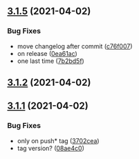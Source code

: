 ## [3.1.5](https://github.com/Badminton-Apps/core/compare/v3.1.4...v3.1.5) (2021-04-02)


### Bug Fixes

* move changelog after commit ([c76f007](https://github.com/Badminton-Apps/core/commit/c76f007f2248e09febf275299599821e210da64c))
* on release ([0ea61ac](https://github.com/Badminton-Apps/core/commit/0ea61ac9b267c2c169406cacee7d7c5e4f56619a))
* one last time ([7b2bd5f](https://github.com/Badminton-Apps/core/commit/7b2bd5ff85a67c939a816b983b966b0230112114))



## [3.1.2](https://github.com/Badminton-Apps/core/compare/v3.1.1...v3.1.2) (2021-04-02)



## [3.1.1](https://github.com/Badminton-Apps/core/compare/v3.1.0...v3.1.1) (2021-04-02)


### Bug Fixes

* only on push* tag ([3702cea](https://github.com/Badminton-Apps/core/commit/3702cea0b56a35c7ede974dccc8ab4805017278a))
* tag version? ([08ae4c0](https://github.com/Badminton-Apps/core/commit/08ae4c04921564081e9f6b8675bfc2a2cf440f5c))




